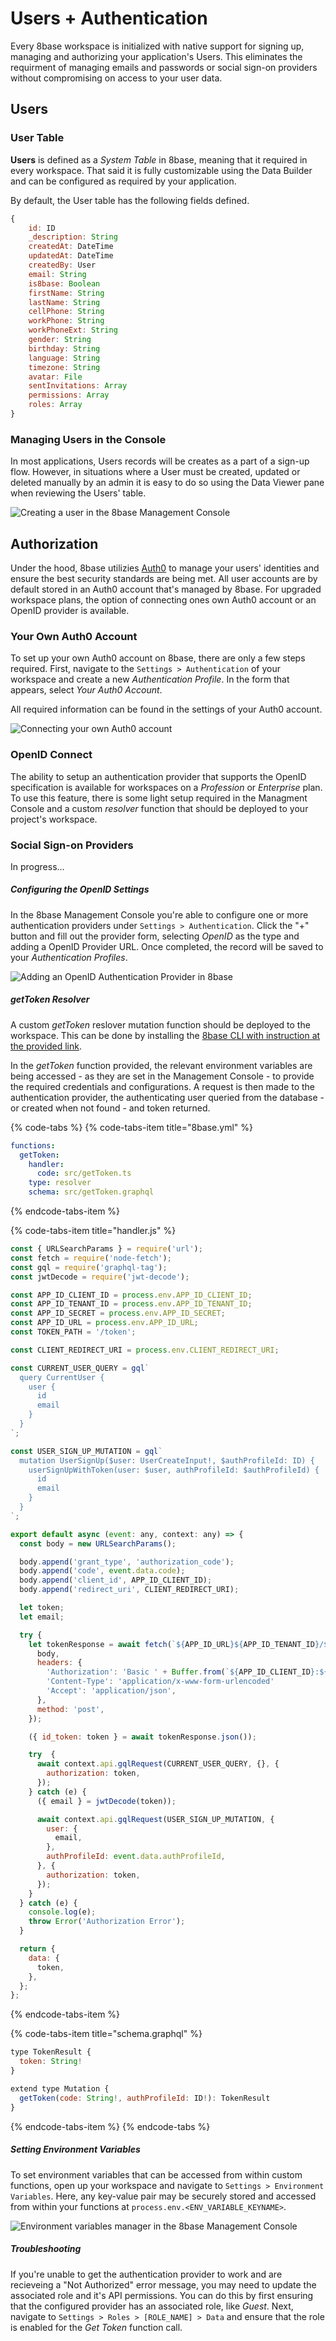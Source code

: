 # Users + Authentication

Every 8base workspace is initialized with native support for signing up, managing and authorizing your application's Users. This eliminates the requirment of managing emails and passwords or social sign-on providers without compromising on access to your user data.

## Users

### User Table
**Users** is defined as a *System Table* in 8base, meaning that it required in every workspace. That said it is fully customizable using the Data Builder and can be configured as required by your application.

By default, the User table has the following fields defined.

```javascript
{
	id: ID
	_description: String
	createdAt: DateTime
	updatedAt: DateTime
	createdBy: User
	email: String
	is8base: Boolean
	firstName: String
	lastName: String
	cellPhone: String
	workPhone: String
	workPhoneExt: String
	gender: String
	birthday: String
	language: String
	timezone: String
	avatar: File
	sentInvitations: Array
	permissions: Array
	roles: Array
}
````

### Managing Users in the Console
In most applications, Users records will be creates as a part of a sign-up flow. However, in situations where a User must be created, updated or deleted manually by an admin it is easy to do so using the Data Viewer pane when reviewing the Users' table.

![Creating a user in the 8base Management Console](../.gitbook/assets/data-viewer-create-user.png)

## Authorization
Under the hood, 8base utilizies [Auth0](https://auth0.com/) to manage your users' identities and ensure the best security standards are being met. All user accounts are by default stored in an Auth0 account that's managed by 8base. For upgraded workspace plans, the option of connecting ones own Auth0 account or an OpenID provider is available.

### Your Own Auth0 Account
To set up your own Auth0 account on 8base, there are only a few steps required. First, navigate to the `Settings > Authentication` of your workspace and create a new *Authentication Profile*. In the form that appears, select *Your Auth0 Account*. 

All required information can be found in the settings of your Auth0 account.

![Connecting your own Auth0 account](../.gitbook/assets/auth-own-auth0.png)

### OpenID Connect
The ability to setup an authentication provider that supports the OpenID specification is available for workspaces on a *Profession* or *Enterprise* plan. To use this feature, there is some light setup required in the Managment Console and a custom *resolver* function that should be deployed to your project's workspace.

### Social Sign-on Providers
In progress...

##### Configuring the OpenID Settings
In the 8base Management Console you're able to configure one or more authentication providers under `Settings > Authentication`. Click the "+" button and fill out the provider form, selecting *OpenID* as the type and adding a OpenID Provider URL. Once completed, the record will be saved to your *Authentication Profiles*.

![Adding an OpenID Authentication Provider in 8base](../.gitbook/assets/openid-settings.png)

##### getToken Resolver
A custom *getToken* reslover mutation function should be deployed to the workspace. This can be done by installing the [8base CLI with instruction at the provided link](../development-tools/cli/README.md).

In the *getToken* function provided, the relevant environment variables are being accessed - as they are set in the Management Console - to provide the required credentials and configurations. A request is then made to the authentication provider, the authenticating user queried from the database - or created when not found - and token returned.

{% code-tabs %}
{% code-tabs-item title="8base.yml" %}
```yaml
functions:
  getToken:
    handler:
      code: src/getToken.ts
    type: resolver
    schema: src/getToken.graphql
```
{% endcode-tabs-item %}

{% code-tabs-item title="handler.js" %}
```javascript
const { URLSearchParams } = require('url');
const fetch = require('node-fetch');
const gql = require('graphql-tag');
const jwtDecode = require('jwt-decode');

const APP_ID_CLIENT_ID = process.env.APP_ID_CLIENT_ID;
const APP_ID_TENANT_ID = process.env.APP_ID_TENANT_ID;
const APP_ID_SECRET = process.env.APP_ID_SECRET;
const APP_ID_URL = process.env.APP_ID_URL;
const TOKEN_PATH = '/token';

const CLIENT_REDIRECT_URI = process.env.CLIENT_REDIRECT_URI;

const CURRENT_USER_QUERY = gql`
  query CurrentUser {
    user {
      id
      email
    }
  }
`;

const USER_SIGN_UP_MUTATION = gql`
  mutation UserSignUp($user: UserCreateInput!, $authProfileId: ID) {
    userSignUpWithToken(user: $user, authProfileId: $authProfileId) {
      id
      email
    }
  }
`;

export default async (event: any, context: any) => {
  const body = new URLSearchParams();

  body.append('grant_type', 'authorization_code');
  body.append('code', event.data.code);
  body.append('client_id', APP_ID_CLIENT_ID);
  body.append('redirect_uri', CLIENT_REDIRECT_URI);

  let token;
  let email;

  try {
    let tokenResponse = await fetch(`${APP_ID_URL}${APP_ID_TENANT_ID}/${TOKEN_PATH}`, {
      body,
      headers: {
        'Authorization': 'Basic ' + Buffer.from(`${APP_ID_CLIENT_ID}:${APP_ID_SECRET}`).toString('base64'),
        'Content-Type': 'application/x-www-form-urlencoded'
        'Accept': 'application/json',
      },
      method: 'post',
    });

    ({ id_token: token } = await tokenResponse.json());

    try  {
      await context.api.gqlRequest(CURRENT_USER_QUERY, {}, {
        authorization: token,
      }); 
    } catch (e) {
      ({ email } = jwtDecode(token));

      await context.api.gqlRequest(USER_SIGN_UP_MUTATION, {
        user: {
          email,
        },
        authProfileId: event.data.authProfileId,
      }, {
        authorization: token,
      });
    }
  } catch (e) {
    console.log(e);
    throw Error('Authorization Error');
  }

  return {
    data: {
      token,
    },
  };
};
```
{% endcode-tabs-item %}

{% code-tabs-item title="schema.graphql" %}
```javascript
type TokenResult {
  token: String!
}

extend type Mutation {
  getToken(code: String!, authProfileId: ID!): TokenResult
}

```
{% endcode-tabs-item %}
{% endcode-tabs %}

##### Setting Environment Variables
To set environment variables that can be accessed from within custom functions, open up your workspace and navigate to `Settings > Environment Variables`. Here, any key-value pair may be securely stored and accessed from within your functions at `process.env.<ENV_VARIABLE_KEYNAME>`.

![Environment variables manager in the 8base Management Console](../.gitbook/assets/openid-env-variables.png)

##### Troubleshooting
If you're unable to get the authentication provider to work and are recieveing a "Not Authorized" error message, you may need to update the associated role and it's API permissions. You can do this by first ensuring that the configured provider has an associated role, like *Guest*. Next, navigate to `Settings > Roles > [ROLE_NAME] > Data` and ensure that the role is enabled for the *Get Token* function call.